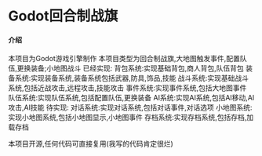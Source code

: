 # Godot回合制战旗

#### 介绍
本项目为Godot游戏引擎制作
本项目类型为回合制战旗,大地图触发事件,配置队伍,更换装备;小地图战斗
已经实现:
    背包系统:实现基础背包,商人背包,队伍背包
    装备系统:实现装备系统,装备系统包括武器,防具,饰品,技能
    战斗系统:实现基础战斗系统,包括近战攻击,远程攻击,技能攻击
    事件系统:实现事件系统,包括大地图事件
    队伍系统:实现队伍系统,包括配置队伍,更换装备
    AI系统:实现AI系统,包括AI移动,AI攻击,AI技能
待实现:
    对话系统:实现对话系统,包括对话事件,对话选项
    小地图系统:实现小地图系统,包括小地图显示,小地图事件
    存档系统:实现存档系统,包括存档,加载存档

本项目开源,任何代码可直接复用(我写的代码肯定很烂)
